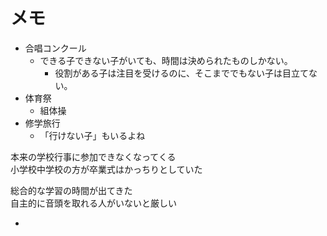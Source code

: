 # メモ

- 合唱コンクール
  - できる子できない子がいても、時間は決められたものしかない。
    - 役割がある子は注目を受けるのに、そこまででもない子は目立てない。
- 体育祭
  - 組体操
- 修学旅行
  - 「行けない子」もいるよね

本来の学校行事に参加できなくなってくる  
小学校中学校の方が卒業式はかっちりとしていた    

総合的な学習の時間が出てきた    
自主的に音頭を取れる人がいないと厳しい    

- 